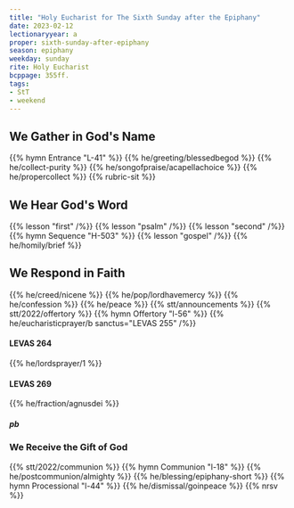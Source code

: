 ```yaml
---
title: "Holy Eucharist for The Sixth Sunday after the Epiphany"
date: 2023-02-12
lectionaryyear: a
proper: sixth-sunday-after-epiphany
season: epiphany
weekday: sunday
rite: Holy Eucharist
bcppage: 355ff.
tags:
- StT
- weekend
---
```

## We Gather in God's Name
{{% hymn Entrance "L-41" %}}
{{% he/greeting/blessedbegod %}}
{{% he/collect-purity %}}
{{% he/songofpraise/acapellachoice %}}
{{% he/propercollect %}}
{{% rubric-sit %}}
## We Hear God's Word
{{% lesson "first" /%}}
{{% lesson "psalm" /%}}
{{% lesson "second" /%}}
{{% hymn Sequence "H-503" %}}
{{% lesson "gospel" /%}}
{{% he/homily/brief %}}
## We Respond in Faith
{{% he/creed/nicene %}}
{{% he/pop/lordhavemercy %}}
{{% he/confession %}}
{{% he/peace %}}
{{% stt/announcements %}}
{{% stt/2022/offertory %}}
{{% hymn Offertory "l-56" %}}
{{% he/eucharisticprayer/b sanctus="LEVAS 255" /%}}
#### LEVAS 264
{{% he/lordsprayer/1 %}}
#### LEVAS 269
{{% he/fraction/agnusdei %}}
##### pb
### We Receive the Gift of God
{{% stt/2022/communion %}}
{{% hymn Communion "l-18" %}}
{{% he/postcommunion/almighty %}}
{{% he/blessing/epiphany-short %}}
{{% hymn Processional "l-44" %}}
{{% he/dismissal/goinpeace %}}
{{% nrsv %}}

